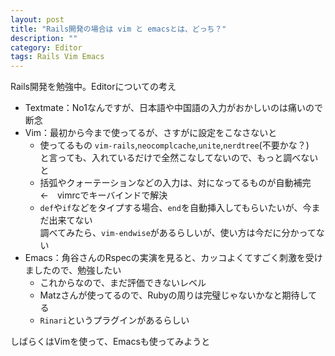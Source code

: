 ```yaml
---
layout: post
title: "Rails開発の場合は vim と emacsとは、どっち？"
description: ""
category: Editor
tags: Rails Vim Emacs
---
```


Rails開発を勉強中。Editorについての考え

* Textmate：No1なんですが、日本語や中国語の入力がおかしいのは痛いので断念
* Vim：最初から今まで使ってるが、さすがに設定をこなさないと
    * 使ってるもの `vim-rails`,`neocomplcache`,`unite`,`nerdtree`(不要かな？)  
      と言っても、入れているだけで全然こなしてないので、もっと調べないと
    * 括弧やクォーテーションなどの入力は、対になってるものが自動補完　←　vimrcでキーバインドで解決
    * `def`や`if`などをタイプする場合、`end`を自動挿入してもらいたいが、今まだ出来てない  
      調べてみたら、`vim-endwise`があるらしいが、使い方は今だに分かってない
* Emacs：角谷さんのRspecの実演を見ると、カッコよくてすごく刺激を受けましたので、勉強したい
    * これからなので、まだ評価できないレベル
    * Matzさんが使ってるので、Rubyの周りは完璧じゃないかなと期待してる
    * `Rinari`というプラグインがあるらしい

しばらくはVimを使って、Emacsも使ってみようと
